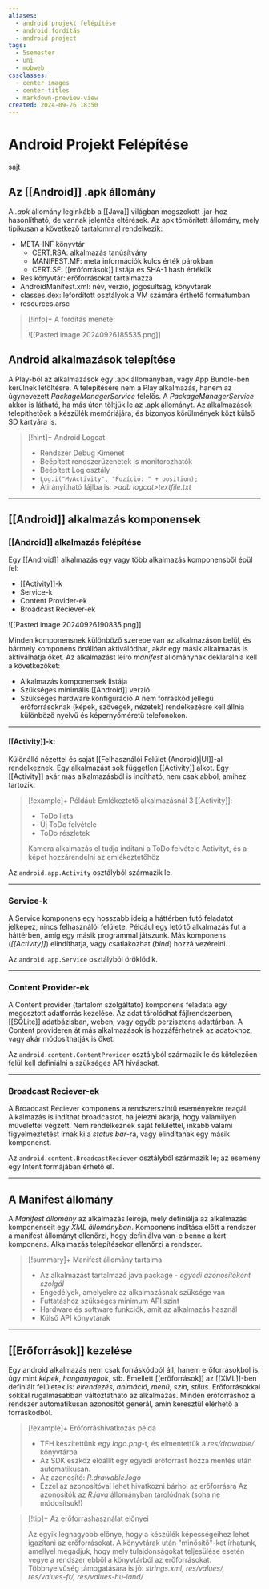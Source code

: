 ```yaml
---
aliases:
  - android projekt felépítése
  - android fordítás
  - android project
tags:
  - 5semester
  - uni
  - mobweb
cssclasses:
  - center-images
  - center-titles
  - markdown-preview-view
created: 2024-09-26 18:50
---
```






# Android Projekt Felépítése

sajt
## Az [[Android]] .apk állomány

A *.apk* állomány leginkább a [[Java]] világban megszokott .jar-hoz hasonlítható, de vannak jelentős eltérések. Az apk tömörített állomány, mely tipikusan a következő tartalommal rendelkezik:
- META-INF könyvtár
	- CERT.RSA: alkalmazás tanúsítvány
	- MANIFEST.MF: meta információk kulcs érték párokban
	- CERT.SF: [[erőforrások]] listája és SHA-1 hash értékük
- Res könyvtár: erőforrásokat tartalmazza
- AndroidManifest.xml: név, verzió, jogosultság, könyvtárak
- classes.dex: lefordított osztályok a VM számára érthető formátumban
- resources.arsc

>[!info]+ A fordítás menete:
>
>![[Pasted image 20240926185535.png]]

## Android alkalmazások telepítése

A Play-ből az alkalmazások egy .apk állományban, vagy App Bundle-ben kerülnek letöltésre. A telepítésére nem a Play alkalmazás, hanem az úgynevezett *PackageManagerService* felelős. A *PackageManagerService* akkor is látható, ha más úton töltjük le az .apk állományt. Az alkalmazások telepíthetőek a készülék memóriájára, és bizonyos körülmények közt külső SD kártyára is.

>[!hint]+ Android Logcat
>
> - Rendszer Debug Kimenet
> - Beépített rendszerüzenetek is monitorozhatók
> - Beépített Log osztály
> - `Log.i("MyActivity", "Pozíció: " + position);`
> - Átirányítható fájlba is: *>adb logcat>textfile.txt*


---

## [[Android]] alkalmazás komponensek

### [[Android]] alkalmazás felépítése

Egy [[Android]] alkalmazás egy vagy több alkalmazás komponensből épül fel:
- [[Activity]]-k
- Service-k
- Content Provider-ek
- Broadcast Reciever-ek

![[Pasted image 20240926190835.png]]


Minden komponensnek különböző szerepe van az alkalmazáson belül, és bármely komponens önállóan aktiválódhat, akár egy másik alkalmazás is aktiválhatja őket. Az alkalmazást leíró *manifest* állománynak deklarálnia kell a következőket:
 - Alkalmazás komponensek listája
 - Szükséges minimális [[Android]] verzió
 - Szükséges hardware konfiguráció
A nem forráskód jellegű erőforrásoknak (képek, szövegek, nézetek) rendelkezésre kell állnia különböző nyelvű és képernyőméretű telefonokon.

---

#### [[Activity]]-k:

Különálló nézettel és saját [[Felhasználói Felület (Android)|UI]]-al rendelkeznek. Egy alkalmazást sok független [[Activity]] alkot. Egy [[Activity]] akár más alkalmazásból is indítható, nem csak abból, amihez tartozik.

>[!example]+ Például:
>Emlékeztető alkalmazásnál 3 [[Activity]]:
>- ToDo lista
>- Új ToDo felvétele
>- ToDo részletek
>  
>  Kamera alkalmazás el tudja indítani a ToDo felvétele Activityt, és a képet hozzárendelni az emlékeztetőhöz

Az `android.app.Activity` osztályból származik le.

---

### Service-k

A Service komponens egy hosszabb ideig a háttérben futó feladatot jelképez, nincs felhasználói felülete. Például egy letöltő alkalmazás fut a háttérben, amíg egy másik programmal játszunk. Más komponens (*[[Activity]]*) elindíthatja, vagy csatlakozhat (*bind*) hozzá vezérelni.

Az `android.app.Service` osztályból öröklődik.

---

### Content Provider-ek

A Content provider (tartalom szolgáltató) komponens feladata egy megosztott adatforrás kezelése. Az adat tárolódhat fájlrendszerben, [[SQLite]] adatbázisban, weben, vagy egyéb perzisztens adattárban. A Content provideren át más alkalmazások is hozzáférhetnek az adatokhoz, vagy akár módosíthatják is őket.

Az `android.content.ContentProvider` osztályból származik le és kötelezően felül kell definiálni a szükséges API hívásokat.

---

### Broadcast Reciever-ek

A Broadcast Reciever komponens a rendszerszintű eseményekre reagál. Alkalmazás is indíthat broadcastot, ha jelezni akarja, hogy valamilyen művelettel végzett. Nem rendelkeznek saját felülettel, inkább valami figyelmeztetést írnak ki a *status bar*-ra, vagy elindítanak egy másik komponenst.

Az `android.content.BroadcastReciever` osztályból származik le; az esemény egy Intent formájában érhető el.

---

## A Manifest állomány

A *Manifest állomány* az alkalmazás leírója, mely definiálja az alkalmazás komponenseit egy *XML állományban*. Komponens indítása előtt a rendszer a manifest állományt ellenőrzi, hogy definiálva van-e benne a kért komponens. Alkalmazás telepítésekor ellenőrzi a rendszer.

>[!summary]+ Manifest állomány tartalma
>
>- Az alkalmazást tartalmazó java package - *egyedi azonosítóként szolgál*
>- Engedélyek, amelyekre az alkalmazásnak szüksége van
>- Futtatáshoz szükséges minimum API szint
>- Hardware és software funkciók, amit az alkalmazás használ
>- Külső API könyvtárak

---

## [[Erőforrások]] kezelése

Egy android alkalmazás nem csak forráskódból áll, hanem erőforrásokból is, úgy mint *képek*, *hanganyagok*, stb. Emellett [[erőforrások]] az [[XML]]-ben definiált felületek is: *elrendezés*, *animáció*, *menü*, *szín*, *stílus*. Erőforrásokkal sokkal rugalmasabban változtatható az alkalmazás. Minden erőforráshoz a rendszer automatikusan azonosítót generál, amin keresztül elérhető a forráskódból.

>[!example]+ Erőforráshivatkozás példa
>
>- TFH készítettünk egy *logo.png*-t, és elmentettük a *res/drawable/* könyvtárba
>- Az SDK eszköz előállít egy egyedi erőforrást hozzá mentés után automatikusan.
>- Az azonosító: *R.drawable.logo*
>- Ezzel az azonosítóval lehet hivatkozni bárhol az erőforrásra
>  Az azonosítók az *R.java* állományban tárolódnak (soha ne módosítsuk!)

>[!tip]+ Az erőforráshasználat előnyei
>
>Az egyik legnagyobb előnye, hogy a készülék képességeihez lehet igazítani az erőforrásokat. A könyvtárak után "minősítő"-ket írhatunk, amellyel megadjuk, hogy mely tulajdonságokat teljesülése esetén vegye a rendszer ebből a könyvtárból az erőforrásokat.
>Többnyelvűség támogatására is jó: *strings.xml, res/values/, res/values-fr/, res/values-hu-land/*

